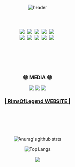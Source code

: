 <div align="center">

![header](https://capsule-render.vercel.app/api?type=waving&color=auto&height=300&section=header&text=RIMS%20OF%20LEGEND&fontSize=70&animation=fadeIn&fontAlignY=38&desc=&descAlignY=51&descAlign=62)
  
<br>
<br>
  
<p align="center">
  <img src="https://img.shields.io/badge/Python-3766AB?style=flat-square&logo=Python&logoColor=white"/></a>&nbsp 
  <img src="https://img.shields.io/badge/Java-007396?style=flat-square&logo=Java&logoColor=white"/></a>&nbsp
  <img src="https://img.shields.io/badge/Django-092E20?style=flat-square&logo=Django&logoColor=white"/></a>&nbsp
  <img src="https://img.shields.io/badge/C-A8B9CC?style=flat-square&logo=C&logoColor=white"/></a>&nbsp 
  <img src="https://img.shields.io/badge/Javascript-ffb13b?style=flat-square&logo=javascript&logoColor=white"/></a>&nbsp
  <br>
  <img src="https://img.shields.io/badge/css-1572B6?style=flat-square&logo=css3&logoColor=white"/></a>&nbsp 
  <img src="https://img.shields.io/badge/SpringBoot-6DB33F?style=flat-square&logo=Spring&logoColor=white"/></a>&nbsp 
  <img src="https://img.shields.io/badge/C++-00599C?style=flat-square&logo=C%2B%2B&logoColor=white"/></a>&nbsp 
  <img src="https://img.shields.io/badge/Mysql-E6B91E?style=flat-square&logo=MySql&logoColor=white"/></a>&nbsp 
  <img src="https://img.shields.io/badge/aws-333664?style=flat-square&logo=amazon-aws&logoColor=white"/></a>&nbsp  
</p>

<br>

#
<br>
<h3 align="center"> 😄 MEDIA 😄 </h3>
<p align="center">
  <a href="https://twitter.com/ss_rims"><img src="https://img.shields.io/badge/Twitter-1DA1F2?style=flat-square&logo=Twitter&logoColor=white"/></a>
  <a href="https://t.me/Rimsoflegend"><img src="https://img.shields.io/badge/Telegram-26A5E4?style=flat-square&logo=Telegram&logoColor=white"/></a>
  <a href="https://discord.gg/CUCgvsrtCG"><img src="https://img.shields.io/badge/Discord-5865F2?style=flat-square&logo=Discord&logoColor=white"/></a>
  
</p>
  <h3 align="center"><a href="http://rimsoflegend.com">|  RimsOfLegend WEBSITE  |</a></h3>
  <br>
  
#
<br>

![Anurag's github stats](https://github-readme-stats.vercel.app/api?username=RimsofLegend&show_icons=true&theme=tokyonight)
<br>
<br>
![Top Langs](https://github-readme-stats.vercel.app/api/top-langs/?username=RimsofLegend&layout=compact&theme=tokyonight)
<br>
<br>
<img src="https://ghchart.rshah.org/219138/RimsofLegend"/>
</div>
